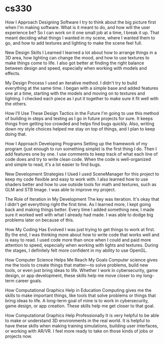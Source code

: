# cs330
How I Approach Designing Software
I try to think about the big picture first when I'm making software. What is it meant to do, and how will the user experience be? So I can work on it one small job at a time, I break it up. That meant deciding what things I wanted in my scene, where I wanted them to go, and how to add textures and lighting to make the scene feel full.


New Design Skills I Learned
I learned a lot about how to arrange things in a 3D area, how lighting can change the mood, and how to use textures to make things come to life. I also got better at finding the right balance between design and speed, especially when working with models and effects.

My Design Process
I used an iterative method. I didn't try to build everything at the same time. I began with a simple base and added features one at a time, starting with the models and moving on to textures and lighting. I checked each piece as I put it together to make sure it fit well with the others.

How I’ll Use These Design Tactics in the Future
I'm going to use this method of building in steps and testing as I go in future projects for sure.  It keeps things from getting too crowded and helps find bugs quickly.  Also, writing down my style choices helped me stay on top of things, and I plan to keep doing that.

How I Approach Developing Programs
Setting up the framework of my program (just enough to run something simple) is the first thing I do. Then I add features one by one.  I use comments to keep track of what each line of code does and try to write clean code.  When the code is well-organized and simple to read, it's a lot easier to find bugs.

New Development Strategies I Used
I used SceneManager for this project to keep my code flexible and easy to work with.  I also learned how to use shaders better and how to use outside tools for math and textures, such as GLM and STB Image.  I was able to improve my project.

The Role of Iteration in My Development
The key was iteration.  It's okay that I didn't get everything right the first time.  As I learned more, I kept going back and making things better.  Every time I added something new, I made sure it worked well with what I already had made.  I was able to dodge big problems later on because of this.

How My Coding Has Evolved
I was just trying to get things to work at first.  By the end, I was thinking more about how to write code that works well and is easy to read.  I used code more than once when I could and paid more attention to speed, especially when working with lights and textures.  During the stages, I definitely felt more confident in my ability to use OpenGL.

How Computer Science Helps Me Reach My Goals
Computer science gives me the tools to create things that matter—to solve problems, build new tools, or even just bring ideas to life. Whether I work in cybersecurity, game design, or app development, these skills help me move closer to my long-term career goals.

How Computational Graphics Help in Education
Computing gives me the skills to make important things, like tools that solve problems or things that bring ideas to life.  A long-term goal of mine is to work in cybersecurity, game design, or app creation. These skills help me get closer to that goal.

How Computational Graphics Help Professionally
It is very helpful to be able to make or understand 3D environments in the real world.  It is helpful to have these skills when making training simulations, building user interfaces, or working with AR/VR.  I feel more ready to take on those kinds of jobs or projects now.

